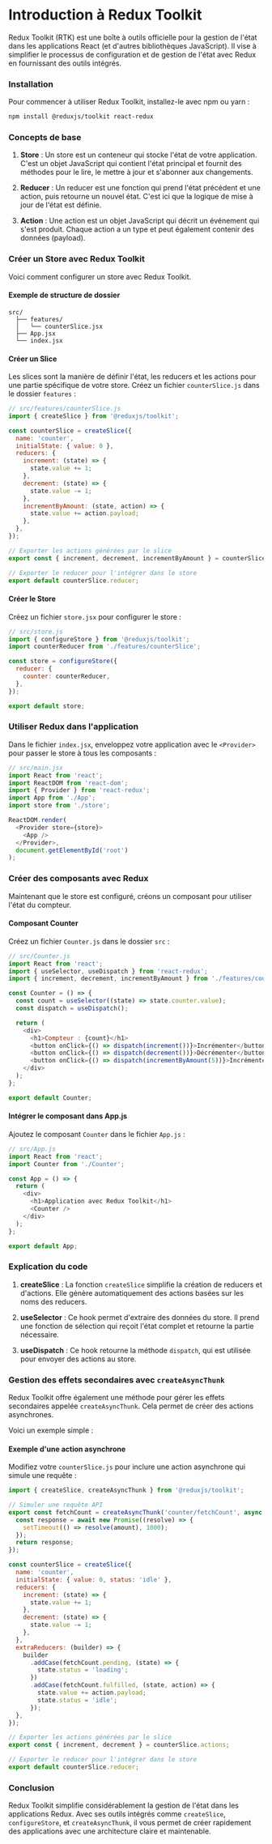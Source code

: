 # Introduction à Redux Toolkit

Redux Toolkit (RTK) est une boîte à outils officielle pour la gestion de l'état dans les applications React (et d'autres bibliothèques JavaScript). Il vise à simplifier le processus de configuration et de gestion de l'état avec Redux en fournissant des outils intégrés.

### Installation

Pour commencer à utiliser Redux Toolkit, installez-le avec npm ou yarn :

```bash
npm install @reduxjs/toolkit react-redux
```

### Concepts de base

1. **Store** : Un store est un conteneur qui stocke l'état de votre application. C'est un objet JavaScript qui contient l'état principal et fournit des méthodes pour le lire, le mettre à jour et s'abonner aux changements.

2. **Reducer** : Un reducer est une fonction qui prend l'état précédent et une action, puis retourne un nouvel état. C'est ici que la logique de mise à jour de l'état est définie.

3. **Action** : Une action est un objet JavaScript qui décrit un événement qui s'est produit. Chaque action a un type et peut également contenir des données (payload).

### Créer un Store avec Redux Toolkit

Voici comment configurer un store avec Redux Toolkit.

#### Exemple de structure de dossier

```plaintext
src/
  ├── features/
  │   └── counterSlice.jsx
  ├── App.jsx
  └── index.jsx
```

#### Créer un Slice

Les slices sont la manière de définir l'état, les reducers et les actions pour une partie spécifique de votre store. Créez un fichier `counterSlice.js` dans le dossier `features` :

```javascript
// src/features/counterSlice.js
import { createSlice } from '@reduxjs/toolkit';

const counterSlice = createSlice({
  name: 'counter',
  initialState: { value: 0 },
  reducers: {
    increment: (state) => {
      state.value += 1;
    },
    decrement: (state) => {
      state.value -= 1;
    },
    incrementByAmount: (state, action) => {
      state.value += action.payload;
    },
  },
});

// Exporter les actions générées par le slice
export const { increment, decrement, incrementByAmount } = counterSlice.actions;

// Exporter le reducer pour l'intégrer dans le store
export default counterSlice.reducer;
```

#### Créer le Store

Créez un fichier `store.jsx` pour configurer le store :

```javascript
// src/store.js
import { configureStore } from '@reduxjs/toolkit';
import counterReducer from './features/counterSlice';

const store = configureStore({
  reducer: {
    counter: counterReducer,
  },
});

export default store;
```

### Utiliser Redux dans l'application

Dans le fichier `index.jsx`, enveloppez votre application avec le `<Provider>` pour passer le store à tous les composants :

```javascript
// src/main.jsx
import React from 'react';
import ReactDOM from 'react-dom';
import { Provider } from 'react-redux';
import App from './App';
import store from './store';

ReactDOM.render(
  <Provider store={store}>
    <App />
  </Provider>,
  document.getElementById('root')
);
```

### Créer des composants avec Redux

Maintenant que le store est configuré, créons un composant pour utiliser l'état du compteur.

#### Composant Counter

Créez un fichier `Counter.js` dans le dossier `src` :

```javascript
// src/Counter.js
import React from 'react';
import { useSelector, useDispatch } from 'react-redux';
import { increment, decrement, incrementByAmount } from './features/counterSlice';

const Counter = () => {
  const count = useSelector((state) => state.counter.value);
  const dispatch = useDispatch();

  return (
    <div>
      <h1>Compteur : {count}</h1>
      <button onClick={() => dispatch(increment())}>Incrémenter</button>
      <button onClick={() => dispatch(decrement())}>Décrémenter</button>
      <button onClick={() => dispatch(incrementByAmount(5))}>Incrémenter par 5</button>
    </div>
  );
};

export default Counter;
```

#### Intégrer le composant dans App.js

Ajoutez le composant `Counter` dans le fichier `App.js` :

```javascript
// src/App.js
import React from 'react';
import Counter from './Counter';

const App = () => {
  return (
    <div>
      <h1>Application avec Redux Toolkit</h1>
      <Counter />
    </div>
  );
};

export default App;
```

### Explication du code

1. **createSlice** : La fonction `createSlice` simplifie la création de reducers et d'actions. Elle génère automatiquement des actions basées sur les noms des reducers.

2. **useSelector** : Ce hook permet d'extraire des données du store. Il prend une fonction de sélection qui reçoit l'état complet et retourne la partie nécessaire.

3. **useDispatch** : Ce hook retourne la méthode `dispatch`, qui est utilisée pour envoyer des actions au store.

### Gestion des effets secondaires avec `createAsyncThunk`

Redux Toolkit offre également une méthode pour gérer les effets secondaires appelée `createAsyncThunk`. Cela permet de créer des actions asynchrones.

Voici un exemple simple :

#### Exemple d'une action asynchrone

Modifiez votre `counterSlice.js` pour inclure une action asynchrone qui simule une requête :

```javascript
import { createSlice, createAsyncThunk } from '@reduxjs/toolkit';

// Simuler une requête API
export const fetchCount = createAsyncThunk('counter/fetchCount', async (amount) => {
  const response = await new Promise((resolve) => {
    setTimeout(() => resolve(amount), 1000);
  });
  return response;
});

const counterSlice = createSlice({
  name: 'counter',
  initialState: { value: 0, status: 'idle' },
  reducers: {
    increment: (state) => {
      state.value += 1;
    },
    decrement: (state) => {
      state.value -= 1;
    },
  },
  extraReducers: (builder) => {
    builder
      .addCase(fetchCount.pending, (state) => {
        state.status = 'loading';
      })
      .addCase(fetchCount.fulfilled, (state, action) => {
        state.value += action.payload;
        state.status = 'idle';
      });
  },
});

// Exporter les actions générées par le slice
export const { increment, decrement } = counterSlice.actions;

// Exporter le reducer pour l'intégrer dans le store
export default counterSlice.reducer;
```

### Conclusion

Redux Toolkit simplifie considérablement la gestion de l'état dans les applications Redux. Avec ses outils intégrés comme `createSlice`, `configureStore`, et `createAsyncThunk`, il vous permet de créer rapidement des applications avec une architecture claire et maintenable.
